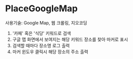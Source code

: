 # PlaceGoogleMap

사용기술: Google Map, 웹 크롤링, 지오코딩

1. '카페' 혹은 '식당' 키워드로 검색
2. 구글 맵 화면에서 보여지는 해당 키워드 장소를 찾아 마커로 표시
3. 검색할 때마다 장소명 로그 출력
4. 마커 윈도우 클릭시 해당 장소의 주소 출력
